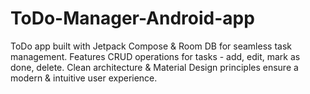 # ToDo-Manager-Android-app
ToDo app built with Jetpack Compose &amp; Room DB for seamless task management. Features CRUD operations for tasks - add, edit, mark as done, delete. Clean architecture &amp; Material Design principles ensure a modern &amp; intuitive user experience.
